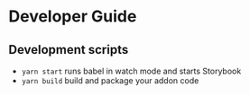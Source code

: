 # Developer Guide

## Development scripts

- `yarn start` runs babel in watch mode and starts Storybook
- `yarn build` build and package your addon code
